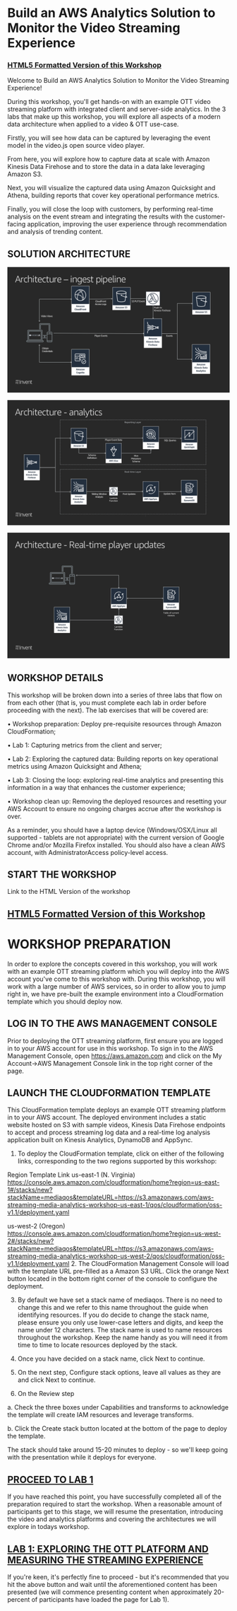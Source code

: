 # Build an AWS Analytics Solution to Monitor the Video Streaming Experience

### [HTML5 Formatted Version of this Workshop](https://aws-streaming-media-analytics-workshop.s3.amazonaws.com/lab1_eifjccfundrutdlnbulhdfcrkiflhjbunfcjiffdlkvf.html)

Welcome to Build an AWS Analytics Solution to Monitor the Video Streaming Experience!

During this workshop, you'll get hands-on with an example OTT video streaming platform with integrated client and server-side analytics. In the 3 labs that make up this workshop, you will explore all aspects of a modern data architecture when applied to a video & OTT use-case.

Firstly, you will see how data can be captured by leveraging the event model in the video.js open source video player.

From here, you will explore how to capture data at scale with Amazon Kinesis Data Firehose and to store the data in a data lake leveraging Amazon S3.

Next, you will visualize the captured data using Amazon Quicksight and Athena, building reports that cover key operational performance metrics.

Finally, you will close the loop with customers, by performing real-time analysis on the event stream and integrating the results with the customer-facing application, improving the user experience through recommendation and analysis of trending content.

## SOLUTION ARCHITECTURE

![alt text](images/arch1.png "Architecture - ingest pipeline")

![alt text](images/arch2.png "Architecture")

![alt text](images/arch3.png "Architecture")


## WORKSHOP DETAILS
This workshop will be broken down into a series of three labs that flow on from each other (that is, you must complete each lab in order before proceeding with the next). The lab exercises that will be covered are:

• Workshop preparation: Deploy pre-requisite resources through Amazon CloudFormation;

• Lab 1: Capturing metrics from the client and server;

• Lab 2: Exploring the captured data: Building reports on key operational metrics using Amazon Quicksight and Athena;

• Lab 3: Closing the loop: exploring real-time analytics and presenting this information in a way that enhances the customer experience;

• Workshop clean up: Removing the deployed resources and resetting your AWS Account to ensure no ongoing charges accrue after the workshop is over.

As a reminder, you should have a laptop device (Windows/OSX/Linux all supported - tablets are not appropriate) with the current version of Google Chrome and/or Mozilla Firefox installed. You should also have a clean AWS account, with AdministratorAccess policy-level access.

## START THE WORKSHOP

Link to the HTML Version of the workshop

## [HTML5 Formatted Version of this Workshop]([LAB2.md](https://aws-streaming-media-analytics-workshop.s3.amazonaws.com/lab1_eifjccfundrutdlnbulhdfcrkiflhjbunfcjiffdlkvf.html))

# WORKSHOP PREPARATION

In order to explore the concepts covered in this workshop, you will work with an example OTT streaming platform which you will deploy into the AWS account you've come to this workshop with. During this workshop, you will work with a large number of AWS services, so in order to allow you to jump right in, we have pre-built the example environment into a CloudFormation template which you should deploy now.

## LOG IN TO THE AWS MANAGEMENT CONSOLE
Prior to deploying the OTT streaming platform, first ensure you are logged in to your AWS account for use in this workshop. To sign in to the AWS Management Console, open https://aws.amazon.com and click on the My Account->AWS Management Console link in the top right corner of the page.

## LAUNCH THE CLOUDFORMATION TEMPLATE
This CloudFormation template deploys an example OTT streaming platform in to your AWS account. The deployed environment includes a static website hosted on S3 with sample videos, Kinesis Data Firehose endpoints to accept and process streaming log data and a real-time log analysis application built on Kinesis Analytics, DynamoDB and AppSync.

1. To deploy the CloudFormation template, click on either of the following links, corresponding to the two regions supported by this workshop:

Region	Template Link
us-east-1 (N. Virginia)	https://console.aws.amazon.com/cloudformation/home?region=us-east-1#/stacks/new?stackName=mediaqos&templateURL=https://s3.amazonaws.com/aws-streaming-media-analytics-workshop-us-east-1/qos/cloudformation/oss-v1.1/deployment.yaml

us-west-2 (Oregon)	https://console.aws.amazon.com/cloudformation/home?region=us-west-2#/stacks/new?stackName=mediaqos&templateURL=https://s3.amazonaws.com/aws-streaming-media-analytics-workshop-us-west-2/qos/cloudformation/oss-v1.1/deployment.yaml
2. The CloudFormation Management Console will load with the template URL pre-filled as a Amazon S3 URL. Click the orange Next button located in the bottom right corner of the console to configure the deployment.

3. By default we have set a stack name of mediaqos. There is no need to change this and we refer to this name throughout the guide when identifying resources. If you do decide to change the stack name, please ensure you only use lower-case letters and digits, and keep the name under 12 characters. The stack name is used to name resources throughout the workshop. Keep the name handy as you will need it from time to time to locate resources deployed by the stack.

3. Once you have decided on a stack name, click Next to continue.

4. On the next step, Configure stack options, leave all values as they are and click Next to continue.

5. On the Review step

a. Check the three boxes under Capabilities and transforms to acknowledge the template will create IAM resources and leverage transforms.

b. Click the Create stack button located at the bottom of the page to deploy the template.

The stack should take around 15-20 minutes to deploy - so we'll keep going with the presentation while it deploys for everyone.

## [PROCEED TO LAB 1](LAB1.md)
If you have reached this point, you have successfully completed all of the preparation required to start the workshop. When a reasonable amount of participants get to this stage, we will resume the presentation, introducing the video and analytics platforms and covering the architectures we will explore in todays workshop.

## [LAB 1: EXPLORING THE OTT PLATFORM AND MEASURING THE STREAMING EXPERIENCE](LAB1.md)
   
If you're keen, it's perfectly fine to proceed - but it's recommended that you hit the above button and wait until the aforementioned content has been presented (we will commence presenting content when approximately 20-percent of participants have loaded the page for Lab 1).
